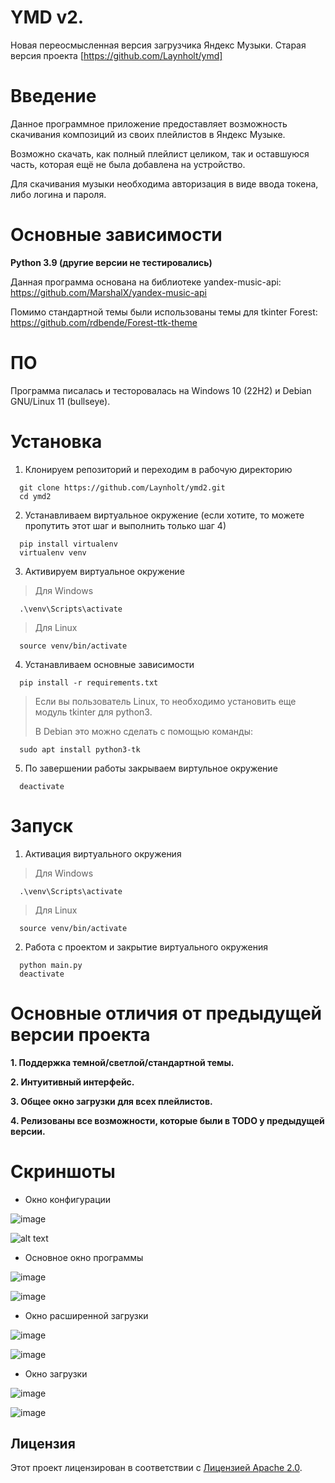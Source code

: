 # YMD v2.
Новая переосмысленная версия загрузчика Яндекс Музыки. 
Старая версия проекта [https://github.com/Laynholt/ymd]

# Введение
Данное программное приложение предоставляет возможность скачивания композиций из своих плейлистов в Яндекс Музыке. 

Возможно скачать, как полный плейлист целиком, так и оставшуюся часть, которая ещё не была добавлена на устройство. 

Для скачивания музыки необходима авторизация в виде ввода токена, либо логина и пароля.

# Основные зависимости
**Python 3.9 (другие версии не тестировались)**

Данная программа основана на библиотеке yandex-music-api: https://github.com/MarshalX/yandex-music-api

Помимо стандартной темы были использованы темы для tkinter Forest: https://github.com/rdbende/Forest-ttk-theme

# ПО
Программа писалась и тесторовалась на Windows 10 (22H2) и Debian GNU/Linux 11 (bullseye).

# Установка
1) Клонируем репозиторий и переходим в рабочую директорию

```
  git clone https://github.com/Laynholt/ymd2.git
  cd ymd2
```

2) Устанавливаем виртуальное окружение (если хотите, то можете пропутить этот шаг и выполнить только шаг 4)

```
  pip install virtualenv
  virtualenv venv
```

3) Активируем виртуальное окружение

<blockquote>
Для Windows
</blockquote>

```
  .\venv\Scripts\activate
```

<blockquote>
Для Linux
</blockquote>

```
  source venv/bin/activate
```

4) Устанавливаем основные зависимости

```
  pip install -r requirements.txt
```

<blockquote>
Если вы пользователь Linux, то необходимо установить еще модуль tkinter для python3.

В Debian это можно сделать с помощью команды:
</blockquote>
  
```
  sudo apt install python3-tk
```

5) По завершении работы закрываем виртульное окружение

```
  deactivate
```

# Запуск
1) Активация виртуального окружения

<blockquote>
Для Windows
</blockquote>
  
```
  .\venv\Scripts\activate
```

<blockquote>
Для Linux
</blockquote>

```
  source venv/bin/activate
```

2) Работа с проектом и закрытие виртуального окружения

```
  python main.py
  deactivate
```

# Основные отличия от предыдущей версии проекта
**1. Поддержка темной/светлой/стандартной темы.**

**2. Интуитивный интерфейс.**

**3. Общее окно загрузки для всех плейлистов.**

**4. Релизованы все возможности, которые были в TODO у предыдущей версии.**

# Скриншоты
- Окно конфигурации

![image](https://github.com/Laynholt/ymd2/assets/41357381/a8eb3cd3-3ea7-443f-ae7a-1b26c3ae9d59)

![alt text](https://github.com/Laynholt/ymd2/assets/41357381/2dd1cd0e-0dd4-4766-be7f-d882e9e94b55)

- Основное окно программы

![image](https://github.com/Laynholt/ymd2/assets/41357381/20b6cd51-1f0c-4dc3-a74e-5cf2582e7ada)

![image](https://github.com/Laynholt/ymd2/assets/41357381/409a6478-8efb-4336-bc91-767dc261c2aa)


- Окно расширенной загрузки

![image](https://github.com/Laynholt/ymd2/assets/41357381/c83ec330-e5b6-44d0-bb47-982d2fdfc474)

![image](https://github.com/Laynholt/ymd2/assets/41357381/22c86de0-c953-4654-a9f9-f33ac3c85621)

- Окно загрузки

![image](https://github.com/Laynholt/ymd2/assets/41357381/c6d6a1e7-d112-4932-ac63-3760019be6c0)

![image](https://github.com/Laynholt/ymd2/assets/41357381/165d47d0-1da5-439d-ad82-2bc60bae2d77)


## Лицензия

Этот проект лицензирован в соответствии с [Лицензией Apache 2.0](LICENSE).
